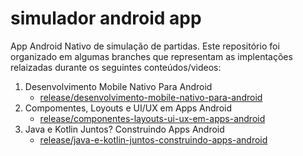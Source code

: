 # simulador android app
App Android Nativo de simulação de partidas. Este repositório foi organizado em algumas branches que representam as implentações relaizadas durante os seguintes conteúdos/videos:

1. Desenvolvimento Mobile Nativo Para Android
   - [release/desenvolvimento-mobile-nativo-para-android](https://github.com/LoriViana/simulador-android-app/tree/release/desenvolvimento-mobile-nativo-para-android)
2. Compomentes, Loyouts e UI/UX em Apps Android
   - [release/componentes-layouts-ui-ux-em-apps-android](https://github.com/LoriViana/simulador-android-app/tree/release/desenvolvimento-mobile-nativo-para-android)
2. Java e Kotlin Juntos? Construindo Apps Android
   - [release/java-e-kotlin-juntos-construindo-apps-android](https://github.com/LoriViana/simulador-android-app/tree/release/java-e-kotlin-juntos-construindo-apps-android)

